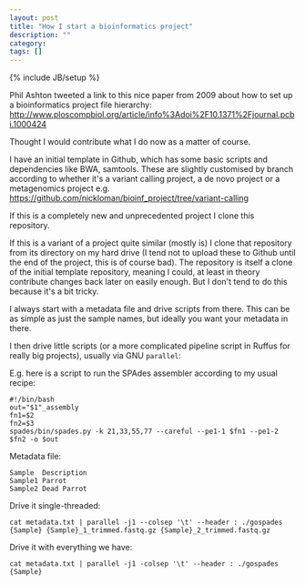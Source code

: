 ```yaml
---
layout: post
title: "How I start a bioinformatics project"
description: ""
category: 
tags: []
---
```

{% include JB/setup %}

Phil Ashton tweeted a link to this nice paper from 2009 about how to set up a bioinformatics project file hierarchy: <http://www.ploscompbiol.org/article/info%3Adoi%2F10.1371%2Fjournal.pcbi.1000424>

Thought I would contribute what I do now as a matter of course.

I have an initial template in Github, which has some basic scripts
and dependencies like BWA, samtools. These are slightly customised by branch according to whether it's a variant calling project, a de novo project or a metagenomics project e.g. <https://github.com/nickloman/bioinf_project/tree/variant-calling>

If this is a completely new and unprecedented project I clone this repository.

If this is a variant of a project quite similar (mostly is) I clone that repository from its directory on my hard drive (I tend not to upload these to Github until the end of the project, this is of course bad). The repository is itself a clone of the initial template repository, meaning I could, at least in theory contribute changes back later on easily enough. But I don't tend to do this because it's a bit tricky.

I always start with a metadata file and drive scripts from there. This can be as simple as just the sample names, but ideally you want your metadata in there.

I then drive little scripts (or a more complicated pipeline script in Ruffus for really big projects), usually via GNU `parallel`:

E.g. here is a script to run the SPAdes assembler according to my usual recipe:

	#!/bin/bash
	out="$1"_assembly
	fn1=$2
	fn2=$3
	spades/bin/spades.py -k 21,33,55,77 --careful --pe1-1 $fn1 --pe1-2 $fn2 -o $out

Metadata file:

	Sample	Description
	Sample1	Parrot
	Sample2	Dead Parrot

Drive it single-threaded:

	cat metadata.txt | parallel -j1 --colsep '\t' --header : ./gospades {Sample} {Sample}_1_trimmed.fastq.gz {Sample}_2_trimmed.fastq.gz

Drive it with everything we have:

	cat metadata.txt | parallel -j1 -colsep '\t' --header : ./gospades {Sample}


